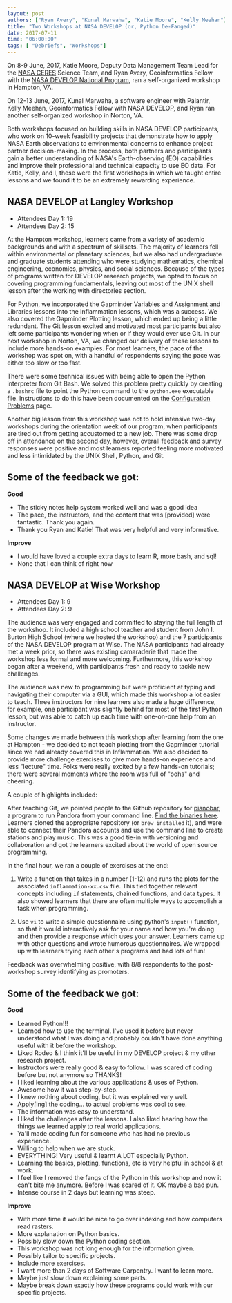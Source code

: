 ```yaml
---
layout: post
authors: ["Ryan Avery", "Kunal Marwaha", "Katie Moore", "Kelly Meehan"]
title: "Two Workshops at NASA DEVELOP (or, Python De-Fanged)"		
date: 2017-07-11
time: "06:00:00"
tags: [ "Debriefs", "Workshops"]
---
```


 On 8-9 June, 2017, Katie Moore, Deputy Data Management Team Lead for the [NASA CERES](https://ceres.larc.nasa.gov/) Science Team, and
 Ryan Avery, Geoinformatics Fellow with the [NASA DEVELOP National Program](https://develop.larc.nasa.gov/),
 ran a self-organized workshop in Hampton, VA.

 On 12-13 June, 2017, Kunal Marwaha, a software engineer with Palantir, Kelly Meehan, Geoinformatics Fellow with NASA DEVELOP, and Ryan ran another
 self-organized workshop in Norton, VA.

 Both workshops focused on building skills in NASA DEVELOP participants, who work on 10-week feasibility projects
 that demonstrate how to apply NASA Earth observations to environmental concerns to enhance
 project partner decision-making. In the process, both partners and participants gain a better understanding
 of NASA's Earth-observing (EO) capabilities and improve their professional and technical capacity to use EO data.
 For Katie, Kelly, and I, these were the first workshops in which we taught entire lessons
 and we found it to be an extremely rewarding experience.

 ## NASA DEVELOP at Langley Workshop

 - Attendees Day 1: 19
 - Attendees Day 2: 15

 At the Hampton workshop, learners came from a variety of academic backgrounds and with a spectrum of skillsets.
 The majority of learners fell within environmental or planetary sciences, but we also had
 undergraduate and graduate students attending who were studying mathematics, chemical engineering,
 economics, physics, and social sciences. Because of the types of programs written for DEVELOP
 research projects, we opted to focus on covering programming fundamentals, leaving out most of
 the UNIX shell lesson after the working with directories section.

 For Python, we incorporated the Gapminder Variables and Assignment and Libraries lessons into the Inflammation lessons, which was a success. We also
 covered the Gapminder Plotting lesson, which ended up being a little redundant. The Git lesson excited and
 motivated most participants but also left some participants wondering when or if they would ever use Git. In our
 next workshop in Norton, VA, we changed our delivery of these lessons to include more hands-on examples. For most
 learners, the pace of the workshop was spot on, with a handful of respondents saying the pace was either too slow or too fast.

 There were some technical issues with being able to open the Python interpreter from Git Bash.
 We solved this problem pretty quickly by creating a `.bashrc` file to point the Python command to the `python.exe`
 executable file. Instructions to do this have been documented on the [Configuration Problems](https://github.com/swcarpentry/workshop-template/wiki/Configuration-Problems-and-Solutions)
 page.

 Another big lesson from this workshop was not to hold intensive two-day workshops during the orientation
 week of our program, when participants are tired out from getting accustomed to a new job.
 There was some drop off in attendance on the second day, however, overall feedback and survey
 responses were positive and most learners reported feeling more motivated and less intimidated by the UNIX Shell, Python, and Git.

## Some of the feedback we got:

 **Good**

 -	The sticky notes help system worked well and was a good idea
 -	The pace, the instructors, and the content that was [provided] were fantastic. Thank you again.
 -	Thank you Ryan and Katie! That was very helpful and very informative.

 **Improve**

 - I would have loved a couple extra days to learn R, more bash, and sql!
 - None that I can think of right now

## NASA DEVELOP at Wise Workshop

- Attendees Day 1: 9
- Attendees Day 2: 9

The audience was very engaged and committed to staying the full length of the workshop. It included a high school teacher and student from John I. Burton High School (where we hosted the workshop) and the 7 participants of the NASA DEVELOP program at Wise. The NASA participants had already met a week prior, so there was existing camaraderie that made the workshop less formal and more welcoming. Furthermore, this workshop began after a weekend, with participants fresh and ready to tackle new challenges.

The audience was new to programming but were proficient at typing and navigating their computer via a GUI, which made this workshop a lot easier to teach. Three instructors for nine learners also made a huge difference, for example, one participant was slightly behind for most of the first Python lesson, but was able to catch up each time with one-on-one help from an instructor.

Some changes we made between this workshop after learning from the one at Hampton - we decided to not teach plotting from the Gapminder tutorial since we had already covered this in Inflammation. We also decided to provide more challenge exercises to give more hands-on experience and less "lecture" time. Folks were really excited by a few hands-on tutorials; there were several moments where the room was full of "oohs" and cheering.

A couple of highlights included:

After teaching Git, we pointed people to the Github repository for [pianobar](https://github.com/PromyLOPh/pianobar), a program to run Pandora from your command line. [Find the binaries here](https://github.com/thedmd/pianobar-windows-binaries). Learners cloned the appropriate repository (or `brew installed` it), and were able to connect their Pandora accounts and use the command line to create stations and play music. This was a good tie-in with versioning and collaboration and got the learners excited about the world of open source programming.

In the final hour, we ran a couple of exercises at the end:

1.	Write a function that takes in a number (1-12) and runs the plots for the associated `inflammation-xx.csv` file. This tied together relevant concepts including `if` statements, chained functions, and data types. It also showed learners that there are often multiple ways to accomplish a task when programming.

2.	Use `vi` to write a simple questionnaire using python's `input()` function, so that it would interactively ask for your name and how you're doing and then provide a response which uses your answer. Learners came up with other questions and wrote humorous questionnaires. We wrapped up with learners trying each other's programs and had lots of fun!

Feedback was overwhelming positive, with 8/8 respondents to the post-workshop survey identifying as promoters.

## Some of the feedback we got:

**Good**

- Learned Python!!!
- Learned how to use the terminal. I've used it before but never understood what I was doing and probably couldn't have done anything useful with it before the workshop.
- Liked Rodeo & I think it'll be useful in my DEVELOP project & my other research project.
- Instructors were really good & easy to follow. I was scared of coding before but not anymore so THANKS!
- I liked learning about the various applications & uses of Python.
- Awesome how it was step-by-step.
- I knew nothing about coding, but it was explained very well.
- Apply[ing] the coding... to actual problems was cool to see.
- The information was easy to understand.
- I liked the challenges after the lessons. I also liked hearing how the things we learned apply to real world applications.
- Ya'll made coding fun for someone who has had no previous experience.
- Willing to help when we are stuck.
- EVERYTHING! Very useful & learnt A LOT especially Python.
- Learning the basics, plotting, functions, etc is very helpful in school & at work.
- I feel like I removed the fangs of the Python in this workshop and now it can't bite me anymore. Before I was scared of it. OK maybe a bad pun.
- Intense course in 2 days but learning was steep.

**Improve**

- With more time it would be nice to go over indexing and how computers read rasters.
- More explanation on Python basics.
- Possibly slow down the Python coding section.
- This workshop was not long enough for the information given.
- Possibly tailor to specific projects.
- Include more exercises.
- I want more than 2 days of Software Carpentry. I want to learn more.
- Maybe just slow down explaining some parts.
- Maybe break down exactly how these programs could work with our specific projects.
